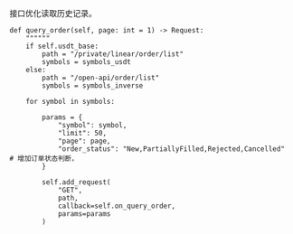 接口优化读取历史记录。

    def query_order(self, page: int = 1) -> Request:
        """"""
        if self.usdt_base:
            path = "/private/linear/order/list"
            symbols = symbols_usdt
        else:
            path = "/open-api/order/list"
            symbols = symbols_inverse

        for symbol in symbols:

            params = {
                "symbol": symbol,
                "limit": 50,
                "page": page,
                "order_status": "New,PartiallyFilled,Rejected,Cancelled"  # 增加订单状态判断，
            }

            self.add_request(
                "GET",
                path,
                callback=self.on_query_order,
                params=params
            )
